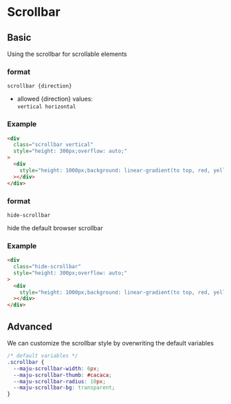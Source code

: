 # Scrollbar

## Basic
Using the scrollbar for scrollable elements

### format
`scrollbar {direction}`

- allowed {direction} values:  
`vertical horizontal`

### Example
```html
<div
  class="scrollbar vertical"
  style="height: 300px;overflow: auto;"
>
  <div
    style="height: 1000px;background: linear-gradient(to top, red, yellow)"
  ></div>
</div>
```

### format
`hide-scrollbar`

hide the default browser scrollbar

### Example
```html
<div
  class="hide-scrollbar"
  style="height: 300px;overflow: auto;"
>
  <div
    style="height: 1000px;background: linear-gradient(to top, red, yellow)"
  ></div>
</div>
```


## Advanced
We can customize the scrollbar style by overwriting the default variables

```css
/* default variables */
.scrollbar {
  --maju-scrollbar-width: 6px;
  --maju-scrollbar-thumb: #cacaca;
  --maju-scrollbar-radius: 10px;
  --maju-scrollbar-bg: transparent;
}
```
